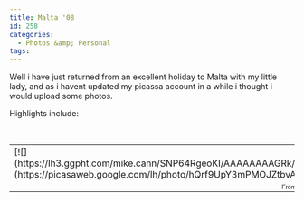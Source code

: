 ```yaml
---
title: Malta '08
id: 258
categories:
  - Photos &amp; Personal
tags:
---
```


Well i have just returned from an excellent holiday to Malta with my little lady, and as i havent updated my picassa account in a while i thought i would upload some photos.

Highlights include:

&nbsp;

<table style="width: auto;">
    <tbody>
        <tr>
            <td>[![](https://lh3.ggpht.com/mike.cann/SNP64RgeoKI/AAAAAAAAGRk/xz5haqmHJo8/s288/DSC03419.JPG)](https://picasaweb.google.com/lh/photo/hQrf9UpY3mPMOJZtbvA4eg)</td>
            <td>[![](https://lh3.ggpht.com/mike.cann/SNP7VRQmvFI/AAAAAAAAGUE/A8E0xGyr9_Y/s288/DSC03456.JPG)](https://picasaweb.google.com/lh/photo/2tf4wjFalfrmiyO0e2rscA)</td>
            <td>[![](https://lh5.ggpht.com/mike.cann/SNQBMcPvGqI/AAAAAAAAGeA/wdUOZZd0X4Y/s288/DSC03570.JPG)](https://picasaweb.google.com/lh/photo/K1oYnhyl1N7Y5x9tUXzxdA)</td>
        </tr>
        <tr>
            <td style="font-family: arial,sans-serif; font-size: 11px; text-align: right;">From [Malta08](https://picasaweb.google.com/mike.cann/Malta08)</td>
        </tr>
    </tbody>
</table>